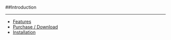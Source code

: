 ##Introduction

----------

* [Features](#features "/manuals/platformsocial/introduction/features")
* [Purchase / Download](#purchase "/manuals/platformsocial/introduction/purchase")
* [Installation](#installation "/manuals/platformsocial/introduction/installation")
